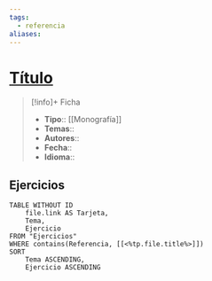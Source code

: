 ```yaml
---
tags:
  - referencia
aliases:
---
```

# [Título]()

>[!info]+ Ficha
>- **Tipo**:: [[Monografía]]
>- **Temas**::
>- **Autores**::
>- **Fecha**::
>- **Idioma**::

## Ejercicios
```dataview
TABLE WITHOUT ID
    file.link AS Tarjeta,
    Tema,
    Ejercicio
FROM "Ejercicios"
WHERE contains(Referencia, [[<%tp.file.title%>]])
SORT
    Tema ASCENDING,
    Ejercicio ASCENDING
```
